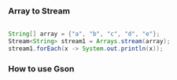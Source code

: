 
### Array to Stream

``` java

String[] array = {"a", "b", "c", "d", "e"};
Stream<String> stream1 = Arrays.stream(array);
stream1.forEach(x -> System.out.println(x));

```


### How to use Gson